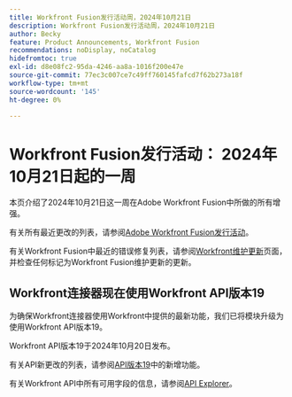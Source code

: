 ```yaml
---
title: Workfront Fusion发行活动周，2024年10月21日
description: Workfront Fusion发行活动周，2024年10月21日
author: Becky
feature: Product Announcements, Workfront Fusion
recommendations: noDisplay, noCatalog
hidefromtoc: true
exl-id: d8e08fc2-95da-4246-aa8a-1016f200e47e
source-git-commit: 77ec3c007ce7c49ff760145fafcd7f62b273a18f
workflow-type: tm+mt
source-wordcount: '145'
ht-degree: 0%

---
```


# Workfront Fusion发行活动： 2024年10月21日起的一周

本页介绍了2024年10月21日这一周在Adobe Workfront Fusion中所做的所有增强。

有关所有最近更改的列表，请参阅[Adobe Workfront Fusion发行活动](/help/workfront-fusion/fusion-product-releases/fusion-release-activity.md)。

有关Workfront Fusion中最近的错误修复列表，请参阅[Workfront维护更新](https://experienceleague.adobe.com/docs/workfront-known-issues/releases/current-updates.html?lang=zh-Hans)页面，并检查任何标记为Workfront Fusion维护更新的更新。

## Workfront连接器现在使用Workfront API版本19

为确保Workfront连接器使用Workfront中提供的最新功能，我们已将模块升级为使用Workfront API版本19。

Workfront API版本19于2024年10月20日发布。

有关API新更改的列表，请参阅[API版本19](https://experienceleague.adobe.com/zh-hans/docs/workfront/using/adobe-workfront-api/api-notes/new-api-version-19)中的新增功能。

有关Workfront API中所有可用字段的信息，请参阅[API Explorer](https://developer.adobe.com/workfront/api-explorer)。
